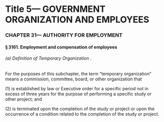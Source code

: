 
# Title 5— GOVERNMENT ORGANIZATION AND EMPLOYEES
### CHAPTER 31— AUTHORITY FOR EMPLOYMENT
#### § 3161. Employment and compensation of employees
###### (a) Definition of Temporary Organization .

For the purposes of this subchapter, the term “temporary organization” means a commission, committee, board, or other organization that

(1) is established by law or Executive order for a specific period not in excess of three years for the purpose of performing a specific study or other project; and

(2) is terminated upon the completion of the study or project or upon the occurrence of a condition related to the completion of the study or project.
